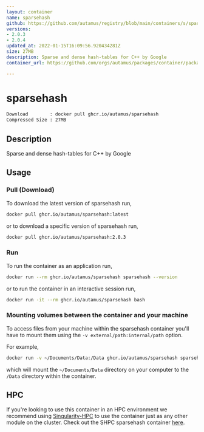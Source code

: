 ```yaml
---
layout: container
name: sparsehash
github: https://github.com/autamus/registry/blob/main/containers/s/sparsehash/spack.yaml
versions:
- 2.0.3
- 2.0.4
updated_at: 2022-01-15T16:09:56.920434281Z
size: 27MB
description: Sparse and dense hash-tables for C++ by Google
container_url: https://github.com/orgs/autamus/packages/container/package/sparsehash

---
```

# sparsehash
```bash 
Download        : docker pull ghcr.io/autamus/sparsehash
Compressed Size : 27MB
```

## Description
Sparse and dense hash-tables for C++ by Google

## Usage
### Pull (Download)
To download the latest version of sparsehash run,

```bash
docker pull ghcr.io/autamus/sparsehash:latest
```

or to download a specific version of sparsehash run,

```bash
docker pull ghcr.io/autamus/sparsehash:2.0.3
```
### Run
To run the container as an application run,
```bash
docker run --rm ghcr.io/autamus/sparsehash sparsehash --version
```

or to run the container in an interactive session run,
```bash
docker run -it --rm ghcr.io/autamus/sparsehash bash
```

### Mounting volumes between the container and your machine
To access files from your machine within the sparsehash container you'll have to mount them using the `-v external/path:internal/path` option.

For example,
```bash
docker run -v ~/Documents/Data:/Data ghcr.io/autamus/sparsehash sparsehash /Data/myData.csv
```
which will mount the `~/Documents/Data` directory on your computer to the `/Data` directory within the container.

## HPC
If you're looking to use this container in an HPC environment we recommend using [Singularity-HPC](https://singularity-hpc.readthedocs.io) to use the container just as any other module on the cluster. Check out the SHPC sparsehash container [here](https://singularityhub.github.io/singularity-hpc/r/ghcr.io-autamus-sparsehash/).